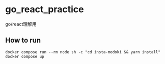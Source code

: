 # go_react_practice
go/react理解用

## How to run
```
docker compose run --rm node sh -c "cd insta-modoki && yarn install"
docker compose up
```
